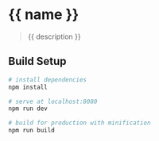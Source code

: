 # {{ name }}

> {{ description }}

## Build Setup

``` bash
# install dependencies
npm install

# serve at localhost:8080
npm run dev

# build for production with minification
npm run build
